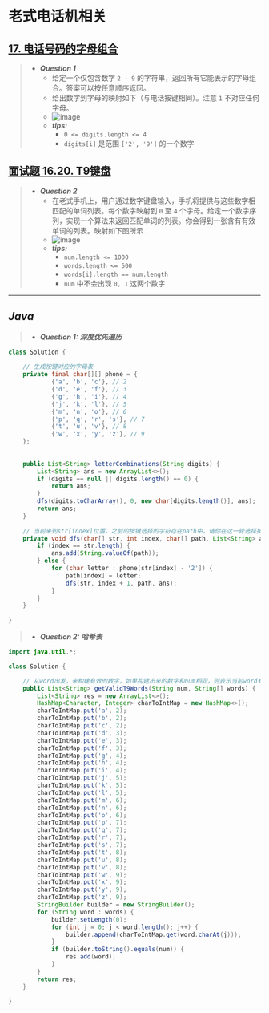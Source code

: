 # 老式电话机相关

## [17. 电话号码的字母组合](https://leetcode.cn/problems/letter-combinations-of-a-phone-number/)

> - ***Question 1***
>   - 给定一个仅包含数字 `2 - 9` 的字符串，返回所有它能表示的字母组合。答案可以按任意顺序返回。
>   - 给出数字到字母的映射如下（与电话按键相同）。注意 `1` 不对应任何字母。
>   - ![image](images/电话号码的字母组合.png)
>   - ***tips:***
>     - `0 <= digits.length <= 4`
>     - `digits[i]` 是范围 `['2', '9']` 的一个数字

## [面试题 16.20. T9键盘](https://leetcode.cn/problems/t9-lcci/)

> - ***Question 2***
>   - 在老式手机上，用户通过数字键盘输入，手机将提供与这些数字相匹配的单词列表。每个数字映射到 `0` 至 `4` 个字母。给定一个数字序列，实现一个算法来返回匹配单词的列表。你会得到一张含有有效单词的列表。映射如下图所示：
>   - ![image](./images/T9键盘.png)
>   - ***tips:***
>     - `num.length <= 1000`
>     - `words.length <= 500`
>     - `words[i].length == num.length`
>     - `num` 中不会出现 `0, 1` 这两个数字

---

## *Java*

> - ***Question 1: 深度优先遍历***

```java
class Solution {
    
    // 生成按键对应的字母表
    private final char[][] phone = {
            {'a', 'b', 'c'}, // 2
            {'d', 'e', 'f'}, // 3
            {'g', 'h', 'i'}, // 4
            {'j', 'k', 'l'}, // 5
            {'m', 'n', 'o'}, // 6
            {'p', 'q', 'r', 's'}, // 7
            {'t', 'u', 'v'}, // 8
            {'w', 'x', 'y', 'z'}, // 9
    };
    
    
    public List<String> letterCombinations(String digits) {
        List<String> ans = new ArrayList<>();
        if (digits == null || digits.length() == 0) {
            return ans;
        }
        dfs(digits.toCharArray(), 0, new char[digits.length()], ans);
        return ans;
    }
    
    // 当前来到str[index]位置，之前的按键选择的字符存在path中，请你在这一轮选择按键对应的一个字符，然后去按下一个按键
    private void dfs(char[] str, int index, char[] path, List<String> ans) {
        if (index == str.length) {
            ans.add(String.valueOf(path));
        } else {
            for (char letter : phone[str[index] - '2']) {
                path[index] = letter;
                dfs(str, index + 1, path, ans);
            }
        }
    }
    
}
```

> - ***Question 2: 哈希表***

```java
import java.util.*;

class Solution {

    // 从word出发，来构建有效的数字，如果构建出来的数字和num相同，则表示当前word有效，加入到结果集中返回。
    public List<String> getValidT9Words(String num, String[] words) {
        List<String> res = new ArrayList<>();
        HashMap<Character, Integer> charToIntMap = new HashMap<>();
        charToIntMap.put('a', 2);
        charToIntMap.put('b', 2);
        charToIntMap.put('c', 2);
        charToIntMap.put('d', 3);
        charToIntMap.put('e', 3);
        charToIntMap.put('f', 3);
        charToIntMap.put('g', 4);
        charToIntMap.put('h', 4);
        charToIntMap.put('i', 4);
        charToIntMap.put('j', 5);
        charToIntMap.put('k', 5);
        charToIntMap.put('l', 5);
        charToIntMap.put('m', 6);
        charToIntMap.put('n', 6);
        charToIntMap.put('o', 6);
        charToIntMap.put('p', 7);
        charToIntMap.put('q', 7);
        charToIntMap.put('r', 7);
        charToIntMap.put('s', 7);
        charToIntMap.put('t', 8);
        charToIntMap.put('u', 8);
        charToIntMap.put('v', 8);
        charToIntMap.put('w', 9);
        charToIntMap.put('x', 9);
        charToIntMap.put('y', 9);
        charToIntMap.put('z', 9);
        StringBuilder builder = new StringBuilder();
        for (String word : words) {
            builder.setLength(0);
            for (int j = 0; j < word.length(); j++) {
                builder.append(charToIntMap.get(word.charAt(j)));
            }
            if (builder.toString().equals(num)) {
                res.add(word);
            }
        }
        return res;
    }

}
```
